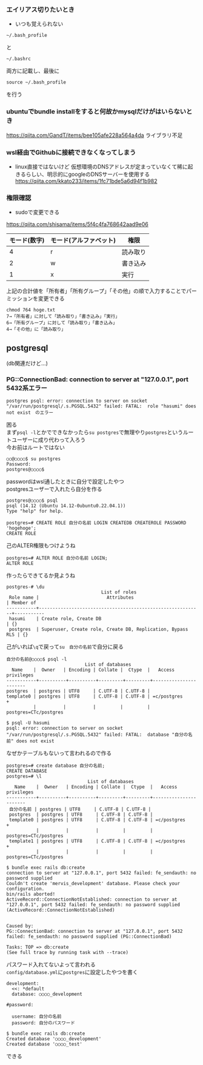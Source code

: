### エイリアス切りたいとき
* いつも覚えられない
```
~/.bash_profile
```
と
```
~/.bashrc
```
両方に記載し、最後に
```
source ~/.bash_profile
```
を行う
### ubuntuでbundle installをすると何故かmysqlだけがはいらないとき
https://qiita.com/GandT/items/bee105afe228a564a4da
ライブラリ不足
### wsl経由でGithubに接続できなくなってしまう
* linux直接ではないけど
仮想環境のDNSアドレスが定まっていなくて稀に起きるらしい、明示的にgoogleのDNSサーバーを使用する
https://qiita.com/kkato233/items/1fc71bde5a6d94f1b982
### 権限確認
* sudoで変更できる

https://qiita.com/shisama/items/5f4c4fa768642aad9e06

| モード(数字) | モード(アルファベット) | 権限 |
| ---- | ---- | ---- |
|4|r|読み取り|
|2|w|書き込み|
|1|x|実行|

上記の合計値を「所有者」「所有グループ」「その他」の順で入力することでパーミッションを変更できる
```
chmod 764 hoge.txt
7→「所有者」に対して「読み取り」「書き込み」「実行」
6→「所有グループ」に対して「読み取り」「書き込み」
4→「その他」に「読み取り」
```

## postgresql
(db関連だけど...)
### PG::ConnectionBad: connection to server at "127.0.0.1", port 5432系エラー
```
postgres psql: error: connection to server on socket "/var/run/postgresql/.s.PGSQL.5432" failed: FATAL:  role "hasumi" does not exist　のエラー
```
困る<br>
まず`psql -l`とかでできなかったら`su postgres`で無理やり`postgres`というルートユーザーに成り代わって入ろう
<br>今お前はルートではない

```
○○@○○○○$ su postgres
Password:
postgres@○○○○$
```
passwordはwsl通したときに自分で設定したやつ<br>
postgresユーザーで入れたら自分を作る
```
postgres@○○○○$ psql
psql (14.12 (Ubuntu 14.12-0ubuntu0.22.04.1))
Type "help" for help.

postgres=# CREATE ROLE 自分の名前 LOGIN CREATEDB CREATEROLE PASSWORD 'hogehoge';
CREATE ROLE
```
己のALTER権限もつけようね
```
postgres=# ALTER ROLE 自分の名前 LOGIN;
ALTER ROLE
```
作ったらできてるか見ようね
```
postgres-# \du
                                   List of roles
 Role name |                         Attributes                         | Member of
-----------+------------------------------------------------------------+-----------
 hasumi    | Create role, Create DB                                     | {}
 postgres  | Superuser, Create role, Create DB, Replication, Bypass RLS | {}
 ```
 己がいれば`\q`で戻って`su　自分の名前`で自分に戻る
 ```
 自分の名前@○○○○$ psql -l
                              List of databases
   Name    |  Owner   | Encoding | Collate |  Ctype  |   Access privileges
-----------+----------+----------+---------+---------+-----------------------
 postgres  | postgres | UTF8     | C.UTF-8 | C.UTF-8 |
 template0 | postgres | UTF8     | C.UTF-8 | C.UTF-8 | =c/postgres          +
           |          |          |         |         | postgres=CTc/postgres
```           

```
$ psql -U hasumi
psql: error: connection to server on socket "/var/run/postgresql/.s.PGSQL.5432" failed: FATAL:  database "自分の名前" does not exist
```
なぜかテーブルもないって言われるので作る
```
postgres=# create database 自分の名前;
CREATE DATABASE
postgres=# \l
                              List of databases
   Name    |  Owner   | Encoding | Collate |  Ctype  |   Access privileges
-----------+----------+----------+---------+---------+-----------------------
 自分の名前 | postgres | UTF8     | C.UTF-8 | C.UTF-8 |
 postgres  | postgres | UTF8     | C.UTF-8 | C.UTF-8 |
 template0 | postgres | UTF8     | C.UTF-8 | C.UTF-8 | =c/postgres          +
           |          |          |         |         | postgres=CTc/postgres
 template1 | postgres | UTF8     | C.UTF-8 | C.UTF-8 | =c/postgres          +
           |          |          |         |         | postgres=CTc/postgres
```        

```
$ bundle exec rails db:create
connection to server at "127.0.0.1", port 5432 failed: fe_sendauth: no password supplied
Couldn't create 'mervis_development' database. Please check your configuration.
bin/rails aborted!
ActiveRecord::ConnectionNotEstablished: connection to server at "127.0.0.1", port 5432 failed: fe_sendauth: no password supplied (ActiveRecord::ConnectionNotEstablished)


Caused by:
PG::ConnectionBad: connection to server at "127.0.0.1", port 5432 failed: fe_sendauth: no password supplied (PG::ConnectionBad)

Tasks: TOP => db:create
(See full trace by running task with --trace)
```
パスワード入れてないよって言われる<br>
`config/database.yml`に`postgres`に設定したやつを書く

```
development:
  <<: *default
  database: ○○○○_development

#password:

  username: 自分の名前
  password: 自分のパスワード
  
$ bundle exec rails db:create
Created database '○○○○_development'
Created database '○○○○_test'
```
できる
